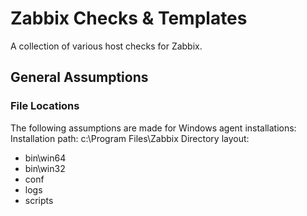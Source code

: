 # Zabbix Checks & Templates
A collection of various host checks for Zabbix.
## General Assumptions
### File Locations
The following assumptions are made for Windows agent installations:
Installation path: c:\Program Files\Zabbix
Directory layout: 
  - bin\win64
  - bin\win32
  - conf
  - logs
  - scripts
  
